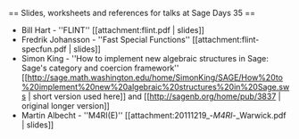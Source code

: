 == Slides, worksheets and references for talks at Sage Days 35 ==

 * Bill Hart - ''FLINT'' [[attachment:flint.pdf | slides]]
 * Fredrik Johansson - ''Fast Special Functions'' [[attachment:flint-specfun.pdf | slides]]
 * Simon King - ''How to implement new algebraic structures in Sage: Sage's category and coercion framework'' [[http://sage.math.washington.edu/home/SimonKing/SAGE/How%20to%20implement%20new%20algebraic%20structures%20in%20Sage.sws | short version used here]] and [[http://sagenb.org/home/pub/3837 | original longer version]]
 * Martin Albecht - ''M4RI(E)'' [[attachment:20111219_-_M4RI_-_Warwick.pdf | slides]]
